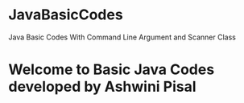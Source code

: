 # JavaBasicCodes
Java Basic Codes With Command Line Argument and Scanner Class
# Welcome to Basic Java Codes developed by Ashwini Pisal
